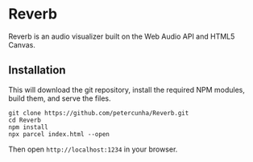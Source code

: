 # Reverb
Reverb is an audio visualizer built on the Web Audio API and HTML5 Canvas.

## Installation

This will download the git repository, install the required NPM modules, build them, and serve the files.

```
git clone https://github.com/petercunha/Reverb.git
cd Reverb
npm install
npx parcel index.html --open
```

Then open `http://localhost:1234` in your browser.
